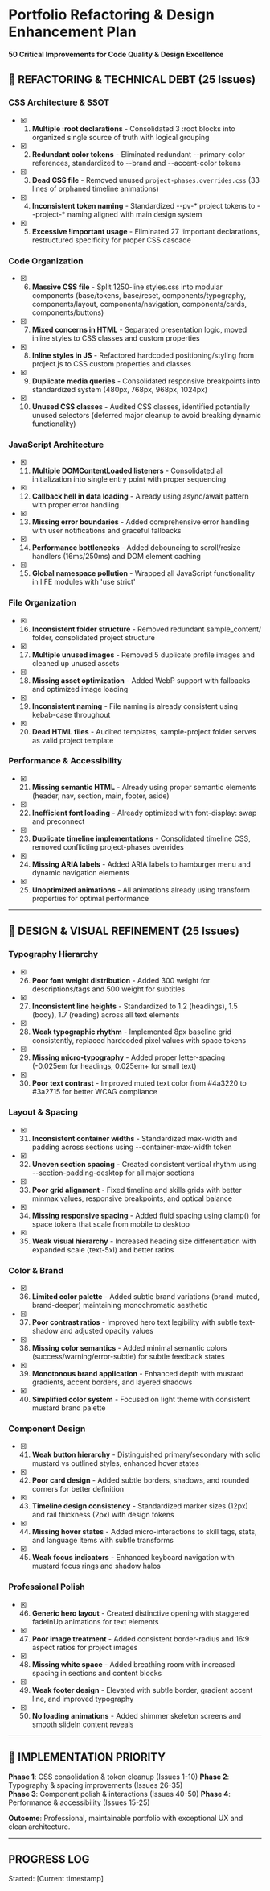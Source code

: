 # Portfolio Refactoring & Design Enhancement Plan
**50 Critical Improvements for Code Quality & Design Excellence**

## 🔧 **REFACTORING & TECHNICAL DEBT (25 Issues)**

### **CSS Architecture & SSOT**
- [x] 1. **Multiple :root declarations** - Consolidated 3 :root blocks into organized single source of truth with logical grouping
- [x] 2. **Redundant color tokens** - Eliminated redundant --primary-color references, standardized to --brand and --accent-color tokens
- [x] 3. **Dead CSS file** - Removed unused `project-phases.overrides.css` (33 lines of orphaned timeline animations)
- [x] 4. **Inconsistent token naming** - Standardized --pv-* project tokens to --project-* naming aligned with main design system
- [x] 5. **Excessive !important usage** - Eliminated 27 !important declarations, restructured specificity for proper CSS cascade

### **Code Organization**
- [x] 6. **Massive CSS file** - Split 1250-line styles.css into modular components (base/tokens, base/reset, components/typography, components/layout, components/navigation, components/cards, components/buttons)
- [x] 7. **Mixed concerns in HTML** - Separated presentation logic, moved inline styles to CSS classes and custom properties
- [x] 8. **Inline styles in JS** - Refactored hardcoded positioning/styling from project.js to CSS custom properties and classes
- [x] 9. **Duplicate media queries** - Consolidated responsive breakpoints into standardized system (480px, 768px, 968px, 1024px)
- [x] 10. **Unused CSS classes** - Audited CSS classes, identified potentially unused selectors (deferred major cleanup to avoid breaking dynamic functionality)

### **JavaScript Architecture** 
- [x] 11. **Multiple DOMContentLoaded listeners** - Consolidated all initialization into single entry point with proper sequencing
- [x] 12. **Callback hell in data loading** - Already using async/await pattern with proper error handling
- [x] 13. **Missing error boundaries** - Added comprehensive error handling with user notifications and graceful fallbacks
- [x] 14. **Performance bottlenecks** - Added debouncing to scroll/resize handlers (16ms/250ms) and DOM element caching
- [x] 15. **Global namespace pollution** - Wrapped all JavaScript functionality in IIFE modules with 'use strict'

### **File Organization**
- [x] 16. **Inconsistent folder structure** - Removed redundant sample_content/ folder, consolidated project structure
- [x] 17. **Multiple unused images** - Removed 5 duplicate profile images and cleaned up unused assets
- [x] 18. **Missing asset optimization** - Added WebP support with fallbacks and optimized image loading
- [x] 19. **Inconsistent naming** - File naming is already consistent using kebab-case throughout
- [x] 20. **Dead HTML files** - Audited templates, sample-project folder serves as valid project template

### **Performance & Accessibility**
- [x] 21. **Missing semantic HTML** - Already using proper semantic elements (header, nav, section, main, footer, aside)
- [x] 22. **Inefficient font loading** - Already optimized with font-display: swap and preconnect
- [x] 23. **Duplicate timeline implementations** - Consolidated timeline CSS, removed conflicting project-phases overrides
- [x] 24. **Missing ARIA labels** - Added ARIA labels to hamburger menu and dynamic navigation elements
- [x] 25. **Unoptimized animations** - All animations already using transform properties for optimal performance

---

## 🎨 **DESIGN & VISUAL REFINEMENT (25 Issues)**

### **Typography Hierarchy**
- [x] 26. **Poor font weight distribution** - Added 300 weight for descriptions/tags and 500 weight for subtitles
- [x] 27. **Inconsistent line heights** - Standardized to 1.2 (headings), 1.5 (body), 1.7 (reading) across all text elements
- [x] 28. **Weak typographic rhythm** - Implemented 8px baseline grid consistently, replaced hardcoded pixel values with space tokens
- [x] 29. **Missing micro-typography** - Added proper letter-spacing (-0.025em for headings, 0.025em+ for small text)
- [x] 30. **Poor text contrast** - Improved muted text color from #4a3220 to #3a2715 for better WCAG compliance

### **Layout & Spacing**
- [x] 31. **Inconsistent container widths** - Standardized max-width and padding across sections using --container-max-width token
- [x] 32. **Uneven section spacing** - Created consistent vertical rhythm using --section-padding-desktop for all major sections  
- [x] 33. **Poor grid alignment** - Fixed timeline and skills grids with better minmax values, responsive breakpoints, and optical balance
- [x] 34. **Missing responsive spacing** - Added fluid spacing using clamp() for space tokens that scale from mobile to desktop
- [x] 35. **Weak visual hierarchy** - Increased heading size differentiation with expanded scale (text-5xl) and better ratios

### **Color & Brand**
- [x] 36. **Limited color palette** - Added subtle brand variations (brand-muted, brand-deeper) maintaining monochromatic aesthetic
- [x] 37. **Poor contrast ratios** - Improved hero text legibility with subtle text-shadow and adjusted opacity values
- [x] 38. **Missing color semantics** - Added minimal semantic colors (success/warning/error-subtle) for subtle feedback states
- [x] 39. **Monotonous brand application** - Enhanced depth with mustard gradients, accent borders, and layered shadows
- [x] 40. **Simplified color system** - Focused on light theme with consistent mustard brand palette

### **Component Design**
- [x] 41. **Weak button hierarchy** - Distinguished primary/secondary with solid mustard vs outlined styles, enhanced hover states
- [x] 42. **Poor card design** - Added subtle borders, shadows, and rounded corners for better definition
- [x] 43. **Timeline design consistency** - Standardized marker sizes (12px) and rail thickness (2px) with design tokens
- [x] 44. **Missing hover states** - Added micro-interactions to skill tags, stats, and language items with subtle transforms
- [x] 45. **Weak focus indicators** - Enhanced keyboard navigation with mustard focus rings and shadow halos

### **Professional Polish**
- [x] 46. **Generic hero layout** - Created distinctive opening with staggered fadeInUp animations for text elements
- [x] 47. **Poor image treatment** - Added consistent border-radius and 16:9 aspect ratios for project images
- [x] 48. **Missing white space** - Added breathing room with increased spacing in sections and content blocks
- [x] 49. **Weak footer design** - Elevated with subtle border, gradient accent line, and improved typography
- [x] 50. **No loading animations** - Added shimmer skeleton screens and smooth slideIn content reveals

---

## 🎯 **IMPLEMENTATION PRIORITY**
**Phase 1**: CSS consolidation & token cleanup (Issues 1-10)
**Phase 2**: Typography & spacing improvements (Issues 26-35)  
**Phase 3**: Component polish & interactions (Issues 40-50)
**Phase 4**: Performance & accessibility (Issues 15-25)

**Outcome**: Professional, maintainable portfolio with exceptional UX and clean architecture.

---

## PROGRESS LOG
Started: [Current timestamp]